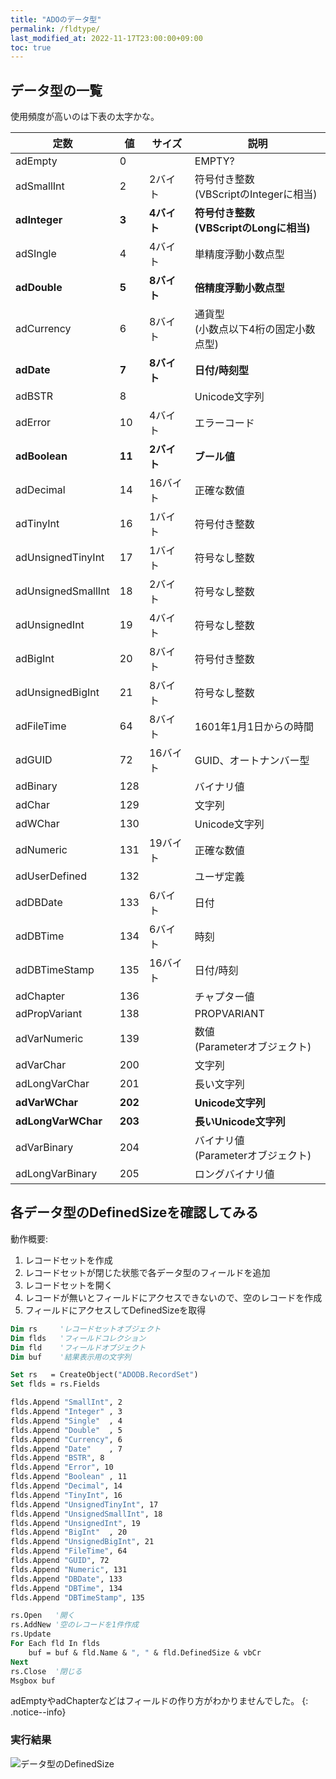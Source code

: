 ```yaml
---
title: "ADOのデータ型"
permalink: /fldtype/
last_modified_at: 2022-11-17T23:00:00+09:00
toc: true
---
```


## データ型の一覧

使用頻度が高いのは下表の太字かな。

|定数|値|サイズ|説明|
|---|---|---|---|
|adEmpty|0||EMPTY?|
|adSmallInt|2|2バイト|符号付き整数<br/>(VBScriptのIntegerに相当)|
|**adInteger**|**3**|**4バイト**|**符号付き整数<br/>(VBScriptのLongに相当)**|
|adSIngle|4|4バイト|単精度浮動小数点型|
|**adDouble**|**5**|**8バイト**|**倍精度浮動小数点型**|
|adCurrency|6|8バイト|通貨型<br/>(小数点以下4桁の固定小数点型)|
|**adDate**|**7**|**8バイト**|**日付/時刻型**|
|adBSTR|8||Unicode文字列|
|adError|10|4バイト|エラーコード|
|**adBoolean**|**11**|**2バイト**|**ブール値**|
|adDecimal|14|16バイト|正確な数値|
|adTinyInt|16|1バイト|符号付き整数|
|adUnsignedTinyInt|17|1バイト|符号なし整数|
|adUnsignedSmallInt|18|2バイト|符号なし整数|
|adUnsignedInt|19|4バイト|符号なし整数|
|adBigInt|20|8バイト|符号付き整数|
|adUnsignedBigInt|21|8バイト|符号なし整数|
|adFileTime|64|8バイト|1601年1月1日からの時間|
|adGUID|72|16バイト|GUID、オートナンバー型|
|adBinary|128||バイナリ値|
|adChar|129||文字列|
|adWChar|130||Unicode文字列|
|adNumeric|131|19バイト|正確な数値|
|adUserDefined|132||ユーザ定義|
|adDBDate|133|6バイト|日付|
|adDBTime|134|6バイト|時刻|
|adDBTimeStamp|135|16バイト|日付/時刻|
|adChapter|136||チャプター値|
|adPropVariant|138||PROPVARIANT|
|adVarNumeric|139||数値<br/>(Parameterオブジェクト)|
|adVarChar|200||文字列|
|adLongVarChar|201||長い文字列|
|**adVarWChar**|**202**||**Unicode文字列**|
|**adLongVarWChar**|**203**||**長いUnicode文字列**|
|adVarBinary|204||バイナリ値<br/>(Parameterオブジェクト)|
|adLongVarBinary|205||ロングバイナリ値|


## 各データ型のDefinedSizeを確認してみる

動作概要:

1. レコードセットを作成
2. レコードセットが閉じた状態で各データ型のフィールドを追加
3. レコードセットを開く
4. レコードが無いとフィールドにアクセスできないので、空のレコードを作成
5. フィールドにアクセスしてDefinedSizeを取得

```vb
Dim rs     'レコードセットオブジェクト
Dim flds   'フィールドコレクション
Dim fld    'フィールドオブジェクト
Dim buf    '結果表示用の文字列

Set rs   = CreateObject("ADODB.RecordSet")
Set flds = rs.Fields

flds.Append "SmallInt", 2
flds.Append "Integer" , 3
flds.Append "Single"  , 4
flds.Append "Double"  , 5
flds.Append "Currency", 6
flds.Append "Date"    , 7
flds.Append "BSTR", 8
flds.Append "Error", 10
flds.Append "Boolean" , 11
flds.Append "Decimal", 14
flds.Append "TinyInt", 16
flds.Append "UnsignedTinyInt", 17
flds.Append "UnsignedSmallInt", 18
flds.Append "UnsignedInt", 19
flds.Append "BigInt"  , 20
flds.Append "UnsignedBigInt", 21
flds.Append "FileTime", 64
flds.Append "GUID", 72
flds.Append "Numeric", 131
flds.Append "DBDate", 133
flds.Append "DBTime", 134
flds.Append "DBTimeStamp", 135

rs.Open   '開く
rs.AddNew '空のレコードを1件作成
rs.Update 
For Each fld In flds
    buf = buf & fld.Name & ", " & fld.DefinedSize & vbCr
Next
rs.Close  '閉じる
Msgbox buf
```

adEmptyやadChapterなどはフィールドの作り方がわかりませんでした。
{: .notice--info}


### 実行結果

![データ型のDefinedSize](/vbscript/assets/images/fldtype.jpg)

